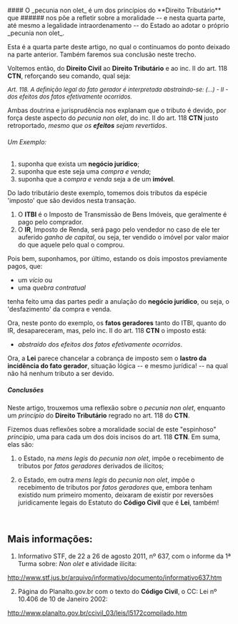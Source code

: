 <br>
#### O _pecunia non olet_ é um dos princípios do **Direito Tributário** que
###### nos põe a refletir sobre a moralidade -- e nesta quarta parte, até mesmo a legalidade intraordenamento -- do Estado ao adotar o próprio _pecunia non olet_.
<br>

Esta é a quarta parte deste artigo, no qual o continuamos do ponto deixado na parte anterior.  Também faremos sua conclusão neste trecho.

Voltemos então, do **Direito Civil** ao **Direito Tributário** e ao inc. II do art. 118 **CTN**, reforçando seu comando, qual seja:

<cite style="font-size:small">
Art. 118. A definição legal do fato gerador é interpretada abstraindo-se:
(...)
- II - dos efeitos dos fatos efetivamente ocorridos.
</cite>

Ambas doutrina e jurisprudência nos explanam que o tributo é devido, por força deste aspecto do _pecunia non olet_, do inc. II do art. 118 **CTN** justo retroportado, _mesmo que os **efeitos** sejam revertidos_.

###### Um Exemplo:

1. suponha que exista um **negócio jurídico**;
2. suponha que este seja uma _compra e venda_;
3. suponha que a _compra e venda_ seja a de um **imóvel**.

Do lado tributário deste exemplo, tomemos dois tributos da espécie 'imposto' que são devidos nesta transação. 

1. O **ITBI** é o Imposto de Transmissão de Bens Imóveis, que geralmente é pago pelo comprador. 
2. O **IR**, Imposto de Renda, será pago pelo vendedor no caso de ele ter auferido _ganho de capital_, ou seja, ter vendido o imóvel por valor maior do que aquele pelo qual o comprou.

Pois bem, suponhamos, por último, estando os dois impostos previamente pagos, que:

- um _vício_ ou
- uma _quebra contratual_ 

tenha feito uma das partes pedir a anulação do **negócio jurídico**, ou seja, o 'desfazimento' da compra e venda.

Ora, neste ponto do exemplo, os **fatos geradores** tanto do ITBI, quanto do IR, desapareceram, mas, pelo inc. II do art. 118 **CTN** o imposto está:

- _abstraído dos efeitos dos fatos efetivamente ocorridos_.

Ora, a **Lei** parece chancelar a cobrança de imposto sem o **lastro da incidência do fato gerador**, situação lógica -- e mesmo jurídica! -- na qual não há nenhum tributo a ser devido.

##### Conclusões

Neste artigo, trouxemos uma reflexão sobre o _pecunia non olet_, enquanto um _princípio_ do **Direito Tributário** regrado no art. 118 do **CTN**.

Fizemos duas reflexões sobre a moralidade social de este "espinhoso" _princípio_, uma para cada um dos dois incisos do art. 118 **CTN**. Em suma, elas são:

1. o Estado, na _mens legis_ do _pecunia non olet_, impõe o recebimento de tributos por _fatos geradores_ derivados de ilícitos;

2. o Estado, em outra _mens legis_ do _pecunia non olet_, impõe o recebimento de tributos por _fatos geradores_ que, embora tenham existido num primeiro momento, deixaram de existir por reversões juridicamente legais do Estatuto do **Código Civil** que é **Lei**, também!

<br>

Mais informações:
-----------------

1) Informativo STF, de 22 a 26 de agosto 2011, nº 637, com o informe da 1ª Turma sobre: _Non olet_ e atividade ilícita:

http://www.stf.jus.br/arquivo/informativo/documento/informativo637.htm

2) Página do Planalto.gov.br com o texto do **Código Civil**, o CC:
Lei nº 10.406 de 10 de Janeiro 2002:

http://www.planalto.gov.br/ccivil_03/leis/l5172compilado.htm
